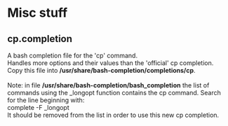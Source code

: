# Misc stuff

## cp.completion
A bash completion file for the 'cp' command.<br>
Handles more options and their values than the 'official' cp completion.<br>
Copy this file into <b>/usr/share/bash-completion/completions/cp</b>.<br><br>
Note: in file <b>/usr/share/bash-completion/bash_completion</b> the list of commands using the \_longopt function contains
the cp command. Search for the line beginning with:<br>
complete -F \_longopt
<br>
It should be removed from the list in order to use this new cp completion.
